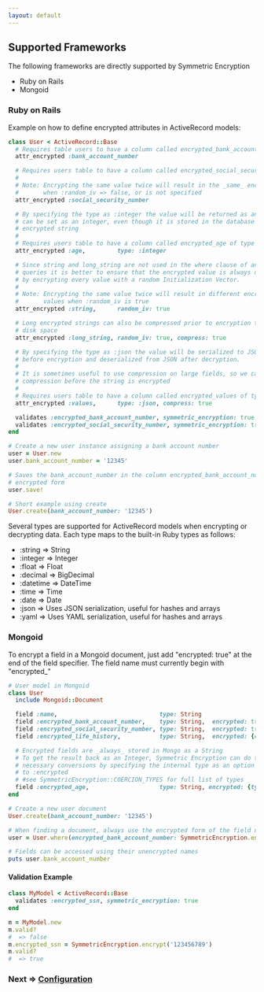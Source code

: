 ```yaml
---
layout: default
---
```


## Supported Frameworks

The following frameworks are directly supported by Symmetric Encryption

* Ruby on Rails
* Mongoid

### Ruby on Rails

Example on how to define encrypted attributes in ActiveRecord models:

~~~ruby
class User < ActiveRecord::Base
  # Requires table users to have a column called encrypted_bank_account_number
  attr_encrypted :bank_account_number

  # Requires users table to have a column called encrypted_social_security_number
  #
  # Note: Encrypting the same value twice will result in the _same_ encrypted value
  #       when :random_iv => false, or is not specified
  attr_encrypted :social_security_number

  # By specifying the type as :integer the value will be returned as an integer and
  # can be set as an integer, even though it is stored in the database as an
  # encrypted string
  #
  # Requires users table to have a column called encrypted_age of type string
  attr_encrypted :age,         type: :integer

  # Since string and long_string are not used in the where clause of any SQL
  # queries it is better to ensure that the encrypted value is always different
  # by encrypting every value with a random Initialization Vector.
  #
  # Note: Encrypting the same value twice will result in different encrypted
  #       values when :random_iv is true
  attr_encrypted :string,      random_iv: true

  # Long encrypted strings can also be compressed prior to encryption to save
  # disk space
  attr_encrypted :long_string, random_iv: true, compress: true

  # By specifying the type as :json the value will be serialized to JSON
  # before encryption and deserialized from JSON after decryption.
  #
  # It is sometimes useful to use compression on large fields, so we can enable
  # compression before the string is encrypted
  #
  # Requires users table to have a column called encrypted_values of type string
  attr_encrypted :values,      type: :json, compress: true

  validates :encrypted_bank_account_number, symmetric_encryption: true
  validates :encrypted_social_security_number, symmetric_encryption: true
end

# Create a new user instance assigning a bank account number
user = User.new
user.bank_account_number = '12345'

# Saves the bank_account_number in the column encrypted_bank_account_number in
# encrypted form
user.save!

# Short example using create
User.create(bank_account_number: '12345')
~~~

Several types are supported for ActiveRecord models when encrypting or decrypting data.
Each type maps to the built-in Ruby types as follows:

* :string    => String
* :integer   => Integer
* :float     => Float
* :decimal   => BigDecimal
* :datetime  => DateTime
* :time      => Time
* :date      => Date
* :json      => Uses JSON serialization, useful for hashes and arrays
* :yaml      => Uses YAML serialization, useful for hashes and arrays

### Mongoid

To encrypt a field in a Mongoid document, just add "encrypted: true" at the end
of the field specifier. The field name must currently begin with "encrypted_"

~~~ruby
# User model in Mongoid
class User
  include Mongoid::Document

  field :name,                             type: String
  field :encrypted_bank_account_number,    type: String,  encrypted: true
  field :encrypted_social_security_number, type: String,  encrypted: true
  field :encrypted_life_history,           type: String,  encrypted: {compress: true, random_iv: true}

  # Encrypted fields are _always_ stored in Mongo as a String
  # To get the result back as an Integer, Symmetric Encryption can do the
  # necessary conversions by specifying the internal type as an option
  # to :encrypted
  # #see SymmetricEncryption::COERCION_TYPES for full list of types
  field :encrypted_age,                    type: String, encrypted: {type: :integer}
end

# Create a new user document
User.create(bank_account_number: '12345')

# When finding a document, always use the encrypted form of the field name
user = User.where(encrypted_bank_account_number: SymmetricEncryption.encrypt('12345')).first

# Fields can be accessed using their unencrypted names
puts user.bank_account_number
~~~

#### Validation Example

~~~ruby
class MyModel < ActiveRecord::Base
  validates :encrypted_ssn, symmetric_encryption: true
end

m = MyModel.new
m.valid?
#  => false
m.encrypted_ssn = SymmetricEncryption.encrypt('123456789')
m.valid?
#  => true
~~~

### Next => [Configuration](v3_configuration.html)
